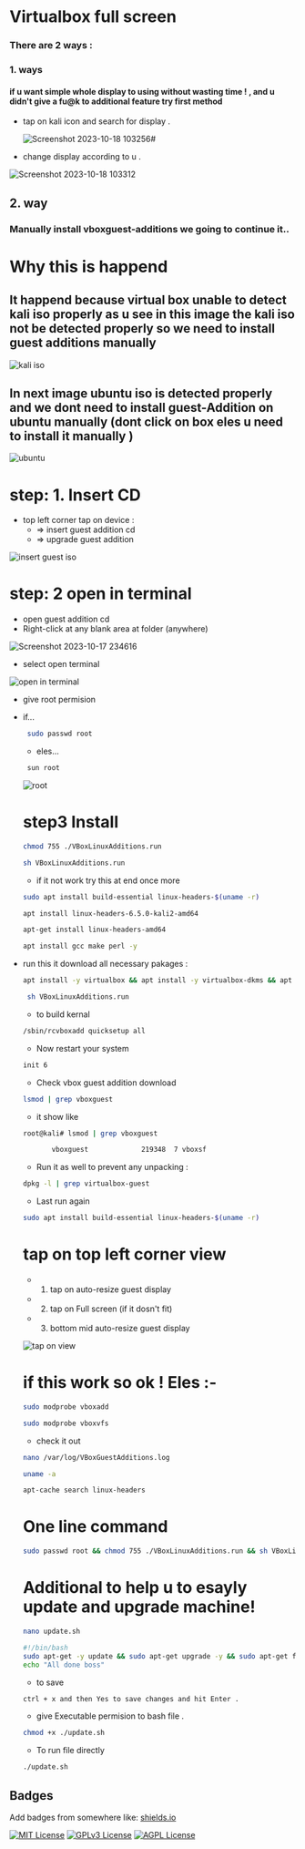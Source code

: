 # Virtualbox full screen
### There are 2 ways :
### 1. ways
#### if u want simple whole display to using without wasting time ! , and u didn't give a fu@k to additional feature try first method
- tap on kali icon and search for display .

  ![Screenshot 2023-10-18 103256](https://github.com/Esther7171/virtualox-fullscreen/assets/122229257/80988676-eecd-4e55-b3dd-9e9efb3f1f8b)#

- change display according to u .
  
![Screenshot 2023-10-18 103312](https://github.com/Esther7171/virtualox-fullscreen/assets/122229257/0d65efb8-e6a4-4f7f-9bd5-9cb46837f731)

## 2. way 
### Manually install vboxguest-additions we going to continue it..
# Why this is happend
## It happend because virtual box unable to detect kali iso properly as u see in this image the kali iso not be detected properly so we need to install guest additions manually
![kali iso](https://github.com/Esther7171/virtualox-fullscreen/assets/122229257/afe655bb-c8fb-40de-a937-306e76ac1a56)
## In next image ubuntu iso is detected properly and we dont need to install guest-Addition on ubuntu manually (dont click on box eles u need to install it manually )
![ubuntu](https://github.com/Esther7171/virtualox-fullscreen/assets/122229257/488c0a56-532e-48ed-861f-cbbedcbec425)

# step: 1. Insert CD
- top left corner tap on device :
    - => insert guest addition cd
    - => upgrade guest addition
   
![insert guest iso](https://github.com/Esther7171/virtualox-fullscreen/assets/122229257/90d22b87-764f-42f2-951e-8646e409064a)

# step: 2 open in terminal
 - open guest addition cd
 - Right-click at any blank area at folder (anywhere)
 
![Screenshot 2023-10-17 234616](https://github.com/Esther7171/virtualox-fullscreen/assets/122229257/b9a5da29-6e95-4dfe-96bf-bc62843d9cbe)

 - select open terminal

![open in terminal](https://github.com/Esther7171/virtualox-fullscreen/assets/122229257/71dd788f-bc0f-4db3-bc6e-b1d5c5b9e40b)

 - give root permision 

 - if...
   ```bash
    sudo passwd root
   ```
   - eles...
   ```bash
    sun root
   ```

   ![root](https://github.com/Esther7171/virtualox-fullscreen/assets/122229257/d7a11570-3b16-4503-b43b-8f3a6aaffed1)
   
   # step3 Install
   ```bash
   chmod 755 ./VBoxLinuxAdditions.run
   ```
   ```bash
   sh VBoxLinuxAdditions.run
   ```
   - if it not work try this at end once more
   ```bash
   sudo apt install build-essential linux-headers-$(uname -r)
   ```
   ```bash
   apt install linux-headers-6.5.0-kali2-amd64 
   ```
   ```bash
   apt-get install linux-headers-amd64 
   ```
   ```bash
   apt install gcc make perl -y
   ```
- run this it download all necessary pakages :
   ```bash
   apt install -y virtualbox && apt install -y virtualbox-dkms && apt install -y virtualbox-ext-pack && apt install -y virtualbox-guest-utils && apt install -y virtualbox-qt && apt install -y virtualbox-guest-additions-iso && apt install -y virtualbox-source && apt install -y virtualbox-guest-x11 && apt install -y virtualenv && apt install -y virtualenvwrapper && apt install -y virtualenvwrapper-doc  && apt install -y virtualgps  && apt install -y virtualgps 
   ```
  ```bash
   sh VBoxLinuxAdditions.run
   ```
   - to build kernal
   ```bash
   /sbin/rcvboxadd quicksetup all
   ```
   - Now restart your system
   ```bash
   init 6
   ```
   - Check vbox guest addition download
   ```bash
   lsmod | grep vboxguest
   ```
   - it show like
   ```bash
   root@kali# lsmod | grep vboxguest

          vboxguest             219348  7 vboxsf
   ``` 
   - Run it as well to prevent any unpacking :
   ```bash
   dpkg -l | grep virtualbox-guest
   ```
   - Last run again
   ```bash
   sudo apt install build-essential linux-headers-$(uname -r)
   ```
   # tap on top left corner view
  * 1. tap on auto-resize guest display
  * 2. tap on Full screen (if it dosn't fit)
  * 3. bottom mid auto-resize guest display
  
   ![tap on view](https://github.com/Esther7171/virtualox-fullscreen/assets/122229257/85f6179a-68be-4190-b115-5afc525ed470)
    
   # if this work so ok ! Eles :-
   ```bash
   sudo modprobe vboxadd
   ```
   ```bash
   sudo modprobe vboxvfs
   ```
   - check it out
   ```bash
   nano /var/log/VBoxGuestAdditions.log 
   ```
   ```bash
   uname -a 
   ```
   ```bash
   apt-cache search linux-headers
   ```

   # One line command
   ```bash
   sudo passwd root && chmod 755 ./VBoxLinuxAdditions.run && sh VBoxLinuxAdditions.run && sudo apt install build-essential linux-headers-$(uname -r) && apt-get install linux-headers-amd64 && apt install linux-headers-6.5.0-kali2-amd64 && apt install gcc make perl -y && apt install -y virtualbox && apt install -y virtualbox-dkms && apt install -y virtualbox-ext-pack && apt install -y virtualbox-guest-utils && apt install -y virtualbox-qt && apt install -y virtualbox-guest-additions-iso && apt install -y virtualbox-source && apt install -y virtualbox-guest-x11 && apt install -y virtualenv && apt install -y virtualenvwrapper && apt install -y virtualenvwrapper-doc  && apt install -y virtualgps  && apt install -y virtualgps &&/sbin/rcvboxadd quicksetup all &&  lsmod | grep vboxguest && dpkg -l | grep virtualbox-guest && sudo apt install build-essential linux-headers-$(uname -r) && init 6
   ```

   # Additional to help u to esayly update and upgrade machine!
   ``` bash
   nano update.sh
   ```
   ```bash
   #!/bin/bash
   sudo apt-get -y update && sudo apt-get upgrade -y && sudo apt-get full-upgrade && sudo apt-get dist-upgrade -y && sudo apt autoremove -y
   echo "All done boss"
   ```
   - to save 
   ```bash 
   ctrl + x and then Yes to save changes and hit Enter .
   ```
   - give Executable permision to bash file .
   ```bash
   chmod +x ./update.sh
   ```
   - To run file  directly
   ```bash
   ./update.sh
   ````
## Badges

Add badges from somewhere like: [shields.io](https://shields.io/)

[![MIT License](https://img.shields.io/badge/License-MIT-green.svg)](https://choosealicense.com/licenses/mit/)
[![GPLv3 License](https://img.shields.io/badge/License-GPL%20v3-yellow.svg)](https://opensource.org/licenses/)
[![AGPL License](https://img.shields.io/badge/license-AGPL-blue.svg)](http://www.gnu.org/licenses/agpl-3.0)

